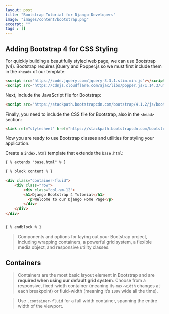 ```yaml
---
layout: post
title: "Bootstrap Tutorial for Django Developers"
image: "images/content/bootstrap.png"
excerpt: "" 
tags : [] 
---
```


## Adding Bootstrap 4 for CSS Styling

For quickly building a beautifully styled web page, we can use Bootstrap (v4). Bootstrap requires jQuery and Popper.js so we must first include them in the `<head>` of our template:

```html
<script src="https://code.jquery.com/jquery-3.3.1.slim.min.js"></script>
<script src="https://cdnjs.cloudflare.com/ajax/libs/popper.js/1.14.3/umd/popper.min.js"></script>
```  

Next, include the JavaScript file for Bootstrap:

```html
<script src="https://stackpath.bootstrapcdn.com/bootstrap/4.1.2/js/bootstrap.min.js"></script>
```

Finally, you need to include the CSS file for Bootstrap, also in the `<head>` section:

```html
<link rel="stylesheet" href="https://stackpath.bootstrapcdn.com/bootstrap/4.1.2/css/bootstrap.min.css">
```

Now you are ready to use Bootstrap classes and utilities for styling your application.

Create a `index.html` template that extends the `base.html`:

```html
{ % extends "base.html" % }

{ % block content % }
 
<div class="container-fluid">
	<div class="row">
		<div class="col-sm-12">
		<h1>Django Bootstrap 4 Tutorial</h1>
		  <p>Welcome to our Django Home Page</p>
		</div>
	</div>	
</div>


{ % endblock % }
```
>Components and options for laying out your Bootstrap project, including wrapping containers, a powerful grid system, a flexible media object, and responsive utility classes.

## Containers

>Containers are the most basic layout element in Bootstrap and are **required when using our default grid system**. Choose from a responsive, fixed-width container (meaning its `max-width` changes at each breakpoint) or fluid-width (meaning it’s `100%` wide all the time).
  
>Use `.container-fluid` for a full width container, spanning the entire width of the viewport.      
